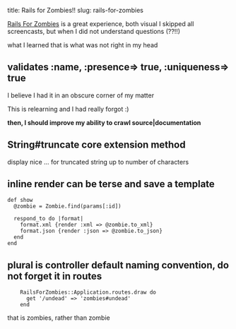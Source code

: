 title: Rails for Zombies!!
slug: rails-for-zombies

[Rails For Zombies](http://railsforzombies.org/) is a great experience, both visual
I skipped all screencasts, but when I did not understand questions (??!!)

what I learned that is what was not right in my head

validates :name, :presence=> true, :uniqueness=> true
-----------------------------------------------------
 
I believe I had it in an obscure corner of my matter
 
This is relearning and I had really forgot :)

__then, I should improve my ability to crawl source|documentation__

String#truncate core extension method
-------------------------------------

display nice ... for truncated string up to number of characters
  
inline render can be terse and save a template
----------------------------------------------

    def show
      @zombie = Zombie.find(params[:id])

      respond_to do |format|
        format.xml {render :xml => @zombie.to_xml}
        format.json {render :json => @zombie.to_json}
      end
    end

plural is controller default naming convention, do not forget it in routes
--------------------------------------------------------------------------
        RailsForZombies::Application.routes.draw do
          get '/undead' => 'zombies#undead'
        end

that is zombies, rather than zombie

